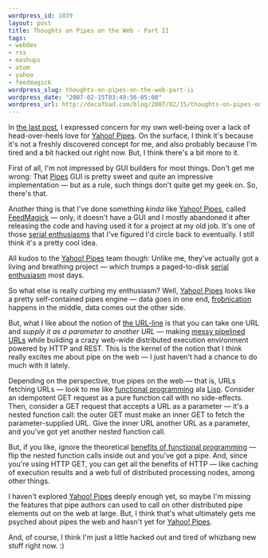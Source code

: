 ```yaml
--- 
wordpress_id: 1039
layout: post
title: Thoughts on Pipes on the Web - Part II
tags: 
- webdev
- rss
- mashups
- atom
- yahoo
- feedmagick
wordpress_slug: thoughts-on-pipes-on-the-web-part-ii
wordpress_date: "2007-02-15T03:49:56-05:00"
wordpress_url: http://decafbad.com/blog/2007/02/15/thoughts-on-pipes-on-the-web-part-ii
---
```

In [the last post][part1], I expressed concern for my own well-being over a lack of head-over-heels love for [Yahoo! Pipes][pipes].  On the surface, I think it's because it's not a freshly discovered concept for me, and also probably because I'm tired and a bit hacked out right now.  But, I think there's a bit more to it.

First of all, I'm not impressed by GUI builders for most things.  Don't get me wrong:  That [Pipes][] GUI is pretty sweet and quite an impressive implementation — but as a rule, such things don't quite get my geek on.  So, there's that.

Another thing is that I've done something *kinda* like [Yahoo! Pipes][pipes], called [FeedMagick][] — only, it doesn't have a GUI and I mostly abandoned it after releasing the code and having used it for a project at my old job.  It's one of those [serial enthusiasms][se] that I've figured I'd circle back to eventually.  I still think it's a pretty cool idea.  

All kudos to the [Yahoo! Pipes][pipes] team though: Unlike me, they've actually got a living and breathing project — which trumps a paged-to-disk [serial enthusiasm][se] most days.

So what else is really curbing my enthusiasm?  Well, [Yahoo! Pipes][pipes] looks like a pretty self-contained pipes engine — data goes in one end, [frobnication][] happens in the middle, data comes out the other side.

But, what I like about the notion of [the URL-line][urlline] is that you can take one URL and *supply it as a parameter to another URL* — making [messy pipelined URLs][pipelined] while building a crazy web-wide distributed execution environment powered by HTTP and REST.  This is the kernel of the notion that I think really excites me about pipe on the web — I just haven't had a chance to do much with it lately.

Depending on the perspective, true pipes on the web — that is, URLs fetching URLs — look to me like [functional programming][fp] ala [Lisp][].  Consider an idempotent GET request as a pure function call with no side-effects.  Then, consider a GET request that accepts a URL as a parameter — it's a nested function call: the outer GET must make an inner GET to fetch the parameter-supplied URL.  Give the inner URL another URL as a parameter, and you've got yet another nested function call.  

But, if you like, ignore the theoretical [benefits of functional programming][fp] — flip the nested function calls inside out and you've got a pipe.  And, since you're using HTTP GET, you can get all the benefits of HTTP — like caching of execution results and a web full of distributed processing nodes, among other things.  

I haven't explored [Yahoo! Pipes][pipes] deeply enough yet, so maybe I'm missing the features that pipe authors can used to call on other distributed pipe elements out on the web at large.  But, I think that's what ultimately gets me psyched about pipes the web and hasn't yet for [Yahoo! Pipes][pipes].

And, of course, I think I'm just a little hacked out and tired of whizbang new stuff right now.  :)

[fp]: http://www.defmacro.org/ramblings/fp.html
[lisp]: http://en.wikipedia.org/wiki/Lisp_programming_language
[pipelined]: http://www.decafbad.com/blog/2002/04/18/oooaod
[urlline]: http://207.22.26.166/bytecols/2001-08-15.html
[frobnication]: http://www.catb.org/~esr/jargon/html/F/frobnicate.html
[se]: http://decafbad.com/blog/2006/05/26/confessions-of-a-serial-enthusiast
[feedmagick]: http://decafbad.com/trac/wiki/FeedMagick
[pipes]: http://pipes.yahoo.com/
[part1]: http://decafbad.com/blog/2007/02/15/thoughts-on-pipes-on-the-web
